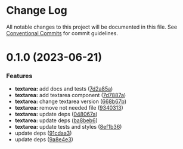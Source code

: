 # Change Log

All notable changes to this project will be documented in this file.
See [Conventional Commits](https://conventionalcommits.org) for commit guidelines.

# 0.1.0 (2023-06-21)

### Features

- **textarea:** add docs and tests ([7d2a85a](https://github.com/adevinta/spark/commit/7d2a85aec55fa95e08b418555648915cffc21699))
- **textarea:** add textarea component ([7d7887a](https://github.com/adevinta/spark/commit/7d7887ad3775216199b944c59bad918a393ac3e8))
- **textarea:** change textarea version ([668b67b](https://github.com/adevinta/spark/commit/668b67baae103cc6666de084824bf85cd3852db0))
- **textarea:** remove not needed file ([9340313](https://github.com/adevinta/spark/commit/9340313324184127d046cc0d10da20572dca12e6))
- **textarea:** update deps ([048067a](https://github.com/adevinta/spark/commit/048067ab38a5b9b3dd5854cb6830e8f4444f007b))
- **textarea:** update deps ([ba8beb6](https://github.com/adevinta/spark/commit/ba8beb610496a8fd6b4d4c42fa39e117b4852705))
- **textarea:** update tests and styles ([8ef1b36](https://github.com/adevinta/spark/commit/8ef1b368d3c2a4afa7df12e1a0b0464d53dd110c))
- update deps ([91cdaa3](https://github.com/adevinta/spark/commit/91cdaa3ec2f084ab19b336ae4b52cdc23b95744d))
- update deps ([9a8e4e3](https://github.com/adevinta/spark/commit/9a8e4e3e9541d47a3e610a36ade9ddfd349e6e71))
